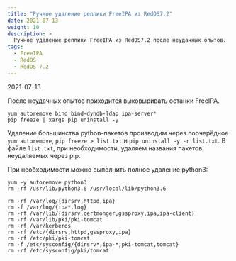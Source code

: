 ```yaml
---
title: "Ручное удаление реплики FreeIPA из RedOS7.2"
date: 2021-07-13
weight: 10
description: >
  Ручное удаление реплики FreeIPA из RedOS7.2 после неудачных опытов.
tags:
  - FreeIPA
  - RedOS
  - RedOS 7.2
---
```


2021-07-13

После неудачных опытов приходится выковыривать останки FreeIPA.
```
yum autoremove bind bind-dyndb-ldap ipa-server*
pip freeze | xargs pip uninstall -y
```
Удаление большинства python-пакетов производим через поочерёдное `yum autoremove`, `pip freeze > list.txt` и `pip uninstall -y -r list.txt`. В файле `list.txt`, при необходимости, удаляем названия пакетов, неудаляемых через pip.

При необходимости можно выполнить полное удаление python3:
```
yum -y autoremove python3
rm -rf /usr/lib/python3.6 /usr/local/lib/python3.6
```

```
rm -rf /var/log/{dirsrv,httpd,ipa}
rm -f /var/log/{ipa*.log}
rm -rf /var/lib/{dirsrv,certmonger,gssproxy,ipa,ipa-client}
rm -rf /var/lib/pki/pki-tomcat
rm -rf /var/kerberos
rm -rf /etc/{dirsrv,httpd,gssproxy,ipa}
rm -rf /etc/pki/pki-tomcat
rm -f /etc/sysconfig/{dirsrv*,ipa-*,pki-tomcat,tomcat}
rm -rf /etc/sysconfig/pki/tomcat
```
